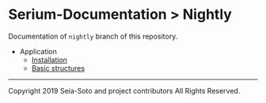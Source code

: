 # Serium-Documentation > Nightly

Documentation of `nightly` branch of this repository.

- Application
  - [Installation](./application/installation.md)
  - [Basic structures](./application/basic_structures.md)

----

Copyright 2019 Seia-Soto and project contributors All Rights Reserved.
